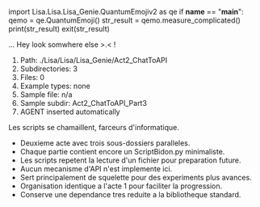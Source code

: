 
import Lisa.Lisa.Lisa_Genie.QuantumEmojiv2 as qe
if __name__ == "__main__":
  qemo = qe.QuantumEmoji()
  str_result = qemo.measure_complicated()
  print(str_result)
  exit(str_result)

... Hey look somwhere else >.< !

1. Path: ./Lisa/Lisa/Lisa_Genie/Act2_ChatToAPI
2. Subdirectories: 3
3. Files: 0
4. Example types: none
5. Sample file: n/a
6. Sample subdir: Act2_ChatToAPI_Part3
7. AGENT inserted automatically

Les scripts se chamaillent, farceurs d'informatique.
- Deuxieme acte avec trois sous-dossiers paralleles.
- Chaque partie contient encore un ScriptBidon.py minimaliste.
- Les scripts repetent la lecture d'un fichier pour preparation future.
- Aucun mecanisme d'API n'est implemente ici.
- Sert principalement de squelette pour des experiments plus avances.
- Organisation identique a l'acte 1 pour faciliter la progression.
- Conserve une dependance tres reduite a la bibliotheque standard.
